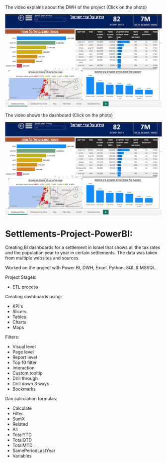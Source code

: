 The video explains about the DWH of the project (Click on the photo)

[![DimFact](https://github.com/Developer122436/Settlements/blob/main/Photo.JPG)](https://youtu.be/DOJCN270vGo)

The video shows the dashboard (Click on the photo)

[![Dashboard](https://github.com/Developer122436/Settlements/blob/main/Photo.JPG)](https://youtu.be/vdtQVExOuWQ)


# Settlements-Project-PowerBI:

Creating BI dashboards for a settlement in Israel that shows all the tax rates and the population year to year in certain settlements.
The data was taken from multiple websites and sources.

Worked on the project with Power BI, DWH, Excel, Python, SQL & MSSQL.

Project Stages:
* ETL process

Creating dashboards using:
* KPI's
* Slicers
* Tables
* Charts
* Maps

Filters:
* Visual level
* Page level
* Report level
* Top 10 filter
* Interaction
* Custom tooltip
* Drill through
* Drill down 3 ways
* Bookmarks

Dax calculation formulas:
* Calculate
* Filter
* SumX
* Related
* All
* TotalYTD
* TotalQTD
* TotalMTD
* SamePeriodLastYear
* Variables


